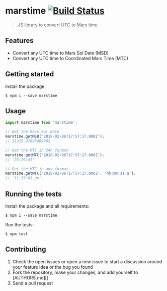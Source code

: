# marstime [![Build Status](https://travis-ci.org/jhadenfeldt/marstime.svg?branch=master)](https://travis-ci.org/jhadenfeldt/marstime)

> JS library to convert UTC to Mars time 

## Features
- Convert any UTC time to Mars Sol Date (MSD)
- Convert any UTC time to Coordinated Mars Time (MTC)

## Getting started
Install the package

```
$ npm i --save marstime
```

## Usage
```javascript
import marstime from 'marstime';

// Get the Mars Sol Date
marstime.getMSD('2018-02-06T17:57:17.000Z');
// 51225.97895409402

// Get the MTC in 24h format
marstime.getMTC('2018-02-06T17:57:17.000Z');
// '23:29:41'

// Get the MTC in any format
marstime.getMTC('2018-02-06T17:57:17.000Z', 'hh:mm:ss a');
// '11:29:41 pm'
```

## Running the tests
Install the package and all requirements:
```
$ npm i --save marstime
```
Run the tests:
```
$ npm test
```

## Contributing

1. Check the open issues or open a new issue to start a discussion around your feature idea or the bug you found
2. Fork the repository, make your changes, and add yourself to [AUTHORS.md][]
3. Send a pull request
